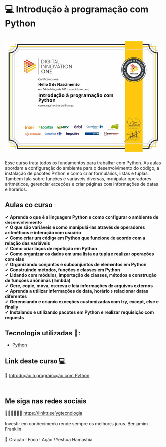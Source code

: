 # 💻   Introdução à programação com Python

<h1>
   <img src="https://raw.githubusercontent.com/saldanhayg/Certificados/main/CURSOS/BI/PYTHON/Introdu%C3%A7%C3%A3o%20%C3%A0%20programa%C3%A7%C3%A3o%20com%20Python.jpg" border="0">
</h1>

Esse curso trata todos os fundamentos para trabalhar com Python. As aulas abordam a configuração do ambiente para o desenvolvimento do código, a instalação de pacotes Python e como criar formulários, listas e tuplas. Também fala sobre funções e variáveis diversas, manipular operadores aritméticos, gerenciar exceções e criar páginas com informações de datas e horários. 

## Aulas co curso :

✔   **Aprenda o que é a linguagem Python e como configurar o ambiente de desenvolvimento**<br>
✔   **O que são variáveis e como manipulá-las através de operadores aritméticos e interação com usuário**<br>
✔   **Como criar um código em Python que funcione de acordo com a relação das variáveis**<br>
✔   **Como criar laços de repetição em Python**<br>
✔   **Como organizar os dados em uma lista ou tupla e realizar operações com elas**<br>
✔   **Organizando conjuntos e subconjuntos de elementos em Python**<br>
✔   **Construindo métodos, funções e classes em Python**<br>
✔   **Lidando com módulos, importação de classes, métodos e construção de funções anônimas (lambda)**<br>
✔   **Gere, copie, mova, escreva e leia informações de arquivos externos**<br>
✔   **Aprenda a utilizar informações de data, horário e relacionar datas diferentes**<br>
✔   **Gerenciando e criando exceções customizadas com try, except, else e finally**<br>
✔   **Instalando e utilizando pacotes em Python e realizar requisição com requests**<br>


## Tecnologia utilizadas 🚀:

* <a href="https://pt.wikipedia.org/wiki/Python">Python</a> 


## Link deste curso  💻

 🎯 <a href="https://digitalinnovation.one/cursos/introducao-a-programacao-com-python?ref=certificate/8B22C20B" target="_blank">Introdução à programação com Python</a>

<br>


## Me siga nas redes sociais

🧑🏼‍💻👩🏼‍💻 https://linktr.ee/ygtecnologia 
<br>
<br> 
Investir em conhecimento rende sempre os melhores juros. Benjamim Franklin
<br>
<br> 
🙏 Oração ! Foco ! Ação ! Yeshua Hamashia